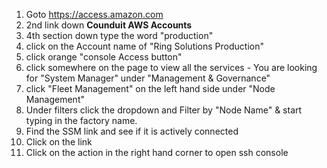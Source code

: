 1. Goto https://access.amazon.com
2. 2nd link down **Counduit AWS Accounts**
3. 4th section down type the word "production"
4. click on the Account name of "Ring Solutions Production"
5. click orange "console Access button"
6. click somewhere on the page to view all the services
		- You are looking for "System Manager" under "Management & Governance"
7. click "Fleet Management" on the left hand side under "Node Management" 
8. Under filters click the dropdown and Filter by "Node Name" & start typing in the factory name.
9. Find the SSM link and see if it is actively connected
10. Click on the link
11. Click on the action in the right hand corner to open ssh console